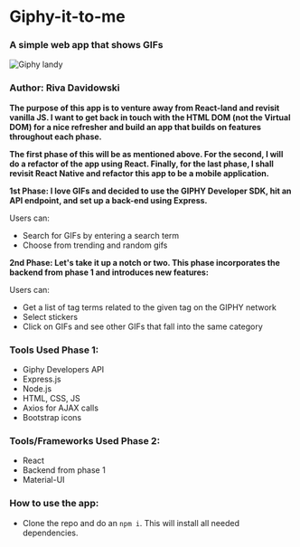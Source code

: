 # Giphy-it-to-me 

### A simple web app that shows GIFs  

![Giphy landy](https://media.giphy.com/media/VdKxPbzRMCuKwiPziD/giphy.gif)

### Author: Riva Davidowski

**The purpose of this app is to venture away from React-land and revisit vanilla JS. I want to get back in touch with the HTML DOM (not the Virtual DOM) for a nice refresher and build an app that builds on features throughout each phase.**

**The first phase of this will be as mentioned above. For the second, I will do a refactor of the app using React. Finally, for the last phase, I shall revisit React Native and refactor this app to be a mobile application.**

**1st Phase: I love GIFs and decided to use the GIPHY Developer SDK, hit an API endpoint, and set up a back-end using Express.**

Users can:
  - Search for GIFs by entering a search term
  - Choose from trending and random gifs

**2nd Phase: Let's take it up a notch or two. This phase incorporates the backend from phase 1 and introduces new features:**

Users can: 
  - Get a list of tag terms related to the given tag on the GIPHY network
  - Select stickers 
  - Click on GIFs and see other GIFs that fall into the same category


### Tools Used Phase 1:

- Giphy Developers API
- Express.js
- Node.js
- HTML, CSS, JS
- Axios for AJAX calls
- Bootstrap icons

### Tools/Frameworks Used Phase 2:

- React
- Backend from phase 1
- Material-UI

### How to use the app:

- Clone the repo and do an `npm i`. This will install all needed dependencies. 
